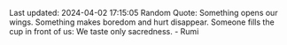 Last updated: 2024-04-02 17:15:05
Random Quote: Something opens our wings. Something makes boredom and hurt disappear. Someone fills the cup in front of us: We taste only sacredness. - Rumi